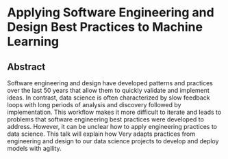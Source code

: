 # Applying Software Engineering and Design Best Practices to Machine Learning

## Abstract

Software engineering and design have developed patterns and practices over the last 50 years that allow them to quickly validate and implement ideas.
In contrast, data science is often characterized by slow feedback loops with long periods of analysis and discovery followed by implementation.
This workflow makes it more difficult to iterate and leads to problems that software engineering best practices were developed to address.
However, it can be unclear how to apply engineering practices to data science.
This talk will explain how Very adapts practices from engineering and design to our data science projects to develop and deploy models with agility.
